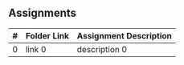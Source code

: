 ## Assignments
|  #  | Folder Link | Assignment Description |
| :-: | ----------- | ---------------------- |
|  0  | link 0      | description 0          |
